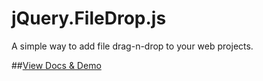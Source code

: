 jQuery.FileDrop.js
==================

A simple way to add file drag-n-drop to your web projects.

##[View Docs & Demo](http://chrismbarr.github.io/FileDrop/)

